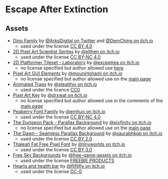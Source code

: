 # Escape After Extinction

## Assets

* [Dino Family](https://demching.itch.io/dino-family) by [@ArksDigital on Twitter](https://twitter.com/ArksDigital) and [@DemChing on itch.io](https://demching.itch.io) 
  * used under the license [CC BY 4.0](https://creativecommons.org/licenses/by/4.0/)
* [2D Pixel Art Scientist Sprites](https://elthen.itch.io/2d-pixel-art-scientist-sprites) by [@elthen on itch.io](https://elthen.itch.io) 
  * used under the license [CC BY-NC 4.0](https://creativecommons.org/licenses/by-nc/4.0/)
* [2D Platformer Tileset - Laboratory](https://exceptrea.itch.io/2d-platformer-tileset-laboratory) by [@exceptrea on itch.io](https://exceptrea.itch.io) 
  * no license specified but author allowed use [here](https://itch.io/t/2189307/license)
* [Pixel Art GUI Elements](https://mounirtohami.itch.io/pixel-art-gui-elements) by [@mounirtohami on itch.io](https://mounirtohami.itch.io) 
  * no license specified but author allowed use on the [main page](https://mounirtohami.itch.io/pixel-art-gui-elements)
* [Animated Traps](https://stealthix.itch.io/animated-traps) by [@stealthix on itch.io](https://stealthix.itch.io) 
  * used under the licence [CC0](https://creativecommons.org/share-your-work/public-domain/cc0/)
* [Pixel Art Key](https://drxwat.itch.io/pixel-art-key) by [@drxwat on itch.io](https://drxwat.itch.io) 
  * no license specified but author allowed use in the comments of the [main page](https://drxwat.itch.io/pixel-art-key)
* [Peaberry Font Family](https://emhuo.itch.io/peaberry-pixel-font) by [@emhuo on itch.io](https://emhuo.itch.io)
  * used under the license [CC BY-NC 4.0](https://creativecommons.org/licenses/by-nc/4.0/)
* [The Dungeon Pack - Parallax Background](https://pixfinity.itch.io/the-dungeon-pack) by [@pixfinity on itch.io](https://pixfinity.itch.io)
  * no license specified but author allowed use on the [main page](https://pixfinity.itch.io/the-dungeon-pack)
* [The Dawn - Seamless Parallax Background](https://saurabhkgp.itch.io/the-dawn-parallax-background) by [@saurabhkgp on itch.io](https://saurabhkgp.itch.io)
  * used under the license [CC BY 2.0](https://creativecommons.org/licenses/by/2.0/)
* [Thaleah Fat Free Pixel Font](https://tinyworlds.itch.io/free-pixel-font-thaleah) by [@tinyworlds on itch.io](https://tinyworlds.itch.io)
  * used under the license [CC BY 3.0](https://creativecommons.org/licenses/by/3.0/)
* [Free Sky Backgrounds](https://free-game-assets.itch.io/free-sky-with-clouds-background-pixel-art-set) by [@free-game-assets on itch.io](https://free-game-assets.itch.io)
  * used under the license [FREEBIE PRODUCTS](https://craftpix.net/file-licenses/)
* [Hearts and health bar](https://fliflifly.itch.io/hearts-and-health-bar) by [@fliflifly on itch.io](https://fliflifly.itch.io)
  * used under the license [CC-0](https://creativecommons.org/share-your-work/public-domain/cc0/)